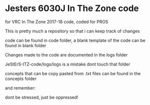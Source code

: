 # Jesters 6030J In The Zone code
for VRC In The Zone 2017-18 code, coded for PROS

This is pretty much a repository so that i can keep track of changes

code can be found in code folder, a blank template of the code can be found in blank folder

Changes made to the code are documented in the logs folder

  JeStErS-ITZ-code/logs/logs is a mistake dont touch that folder

concepts that can be copy pasted from .txt files can be found in the concepts folder

and remember:

  dont be stressed, just be oppressed!
